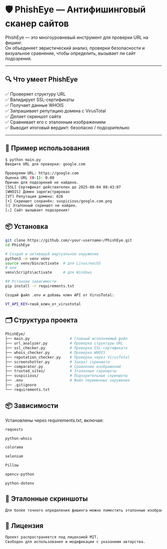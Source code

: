 # 🛡️ PhishEye — Антифишинговый сканер сайтов

PhishEye — это многоуровневый инструмент для проверки URL на фишинг.  
Он объединяет эвристический анализ, проверки безопасности и визуальное сравнение, чтобы определить, вызывает ли сайт подозрения.

---

## 🔍 Что умеет PhishEye

✅ Проверяет структуру URL  
✅ Валидирует SSL-сертификаты  
✅ Получает данные WHOIS  
✅ Запрашивает репутацию домена с VirusTotal  
✅ Делает скриншот сайта  
✅ Сравнивает его с эталонным изображением  
✅ Выводит итоговый вердикт: безопасно / подозрительно

---

## 🧩 Пример использования

```bash
$ python main.py
Введите URL для проверки: google.com

Проверяем URL: https://google.com
Оценка URL (0-1): 0.00
Причин для подозрений не найдено.
[SSL] Сертификат действителен до 2025-08-04 08:43:07
[WHOIS] Домен зарегистрирован
[VT] Репутация домена: 626
[+] Скриншот сохранён: suspicious/google.com.png
[ℹ️] Эталонный скриншот не найден.
[⚠️] Сайт вызывает подозрения!
```

  ##   📦 Установка
  ```bash
git clone https://github.com/<your-username>/PhishEye.git
cd PhishEye

# Создай и активируй виртуальное окружение
python3 -m venv venv
source venv/bin/activate  # для Linux/macOS
# или
venv\Scripts\activate     # для Windows

## Установи зависимости
pip install -r requirements.txt

Создай файл .env и добавь ключ API от VirusTotal:

VT_API_KEY=твой_ключ_от_virustotal
```
## 🗂 Структура проекта
```bash
PhishEye/
├── main.py                  # Главный исполняемый файл
├── url_analyzer.py          # Проверка структуры URL
├── ssl_checker.py           # Проверка SSL-сертификата
├── whois_checker.py         # Проверка WHOIS
├── reputation_checker.py    # Проверка через VirusTotal
├── screenshotter.py         # Захват скриншота
├── comparator.py            # Сравнение изображений
├── trusted_sites/           # Эталонные скриншоты
├── suspicious/              # Подозрительные скриншоты
├── .env                     # Файл переменных окружения
├── .gitignore
└── requirements.txt
```
## 📦 Зависимости

Установлены через requirements.txt, включая:
```bash
requests

python-whois

colorama

selenium

Pillow

opencv-python

python-dotenv
```
## 📸 Эталонные скриншоты
```bash
Для более точного определения фишинга можно поместить эталонные изображения в trusted_sites/, чтобы сравнивать сайты по визуальному сходству.
```
## 📝 Лицензия
```bash
Проект распространяется под лицензией MIT.
Свободен для использования и модификации с указанием авторства.
```
